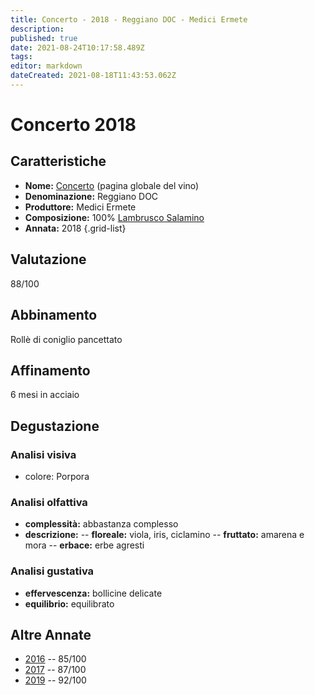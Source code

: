 ```yaml
---
title: Concerto - 2018 - Reggiano DOC - Medici Ermete
description: 
published: true
date: 2021-08-24T10:17:58.489Z
tags: 
editor: markdown
dateCreated: 2021-08-18T11:43:53.062Z
---
```


# Concerto 2018

## Caratteristiche
- **Nome:** [Concerto](/vini/Italia/Emilia/Medici-Ermete/Concerto/scheda-globale) (pagina globale del vino) 
- **Denominazione:** Reggiano DOC 
- **Produttore:** Medici Ermete 
- **Composizione:** 100% [Lambrusco Salamino](/vitigni/bacca-nera/lambrusco-salamino)
- **Annata:** 2018
{.grid-list}

## Valutazione

<span class="valutazione">88/100</span>

## Abbinamento
Rollè di coniglio pancettato

## Affinamento
6 mesi in acciaio 

## Degustazione

### Analisi visiva
- colore: Porpora

### Analisi olfattiva
- **complessità:**  abbastanza complesso
- **descrizione:** 
-- **floreale:** viola, iris, ciclamino
-- **fruttato:** amarena e mora
-- **erbace:** erbe agresti

### Analisi gustativa
- **effervescenza:** bollicine delicate
- **equilibrio:** equilibrato

## Altre Annate
- [2016](/vini/Italia/Emilia/Medici-Ermete/Concerto/2016) -- 85/100
- [2017](/vini/Italia/Emilia/Medici-Ermete/Concerto/2017) -- 87/100
- [2019](/vini/Italia/Emilia/Medici-Ermete/Concerto/2019) -- 92/100
 